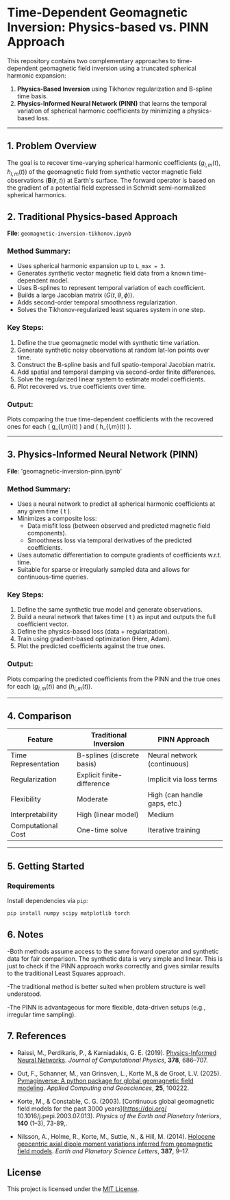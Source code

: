 # Time-Dependent Geomagnetic Inversion: Physics-based vs. PINN Approach

This repository contains two complementary approaches to time-dependent geomagnetic field inversion using a truncated spherical harmonic expansion:

1. **Physics-Based Inversion** using Tikhonov regularization and B-spline time basis.
2. **Physics-Informed Neural Network (PINN)** that learns the temporal variation of spherical harmonic coefficients by minimizing a physics-based loss.

---

## 1. Problem Overview

The goal is to recover time-varying spherical harmonic coefficients $( g_{l,m}(t), h_{l,m}(t) )$ of the geomagnetic field from synthetic vector magnetic field observations $( \mathbf{B}(\mathbf{r}, t) )$ at Earth's surface. The forward operator is based on the gradient of a potential field expressed in Schmidt semi-normalized spherical harmonics.



## 2. Traditional Physics-based Approach

**File**: `geomagnetic-inversion-tikhonov.ipynb`

###  Method Summary:
- Uses spherical harmonic expansion up to `L_max = 3`.
- Generates synthetic vector magnetic field data from a known time-dependent model.
- Uses B-splines to represent temporal variation of each coefficient.
- Builds a large Jacobian matrix $( G(t, \theta, \phi) )$.
- Adds second-order temporal smoothness regularization.
- Solves the Tikhonov-regularized least squares system in one step.

###  Key Steps:
1. Define the true geomagnetic model with synthetic time variation.
2. Generate synthetic noisy observations at random lat-lon points over time.
3. Construct the B-spline basis and full spatio-temporal Jacobian matrix.
4. Add spatial and temporal damping via second-order finite differences.
5. Solve the regularized linear system to estimate model coefficients.
6. Plot recovered vs. true coefficients over time.

### Output:
Plots comparing the true time-dependent coefficients with the recovered ones for each \( g_{l,m}(t) \) and \( h_{l,m}(t) \).

---

## 3. Physics-Informed Neural Network (PINN)

**File**: 'geomagnetic-inversion-pinn.ipynb'

### Method Summary:
- Uses a neural network to predict all spherical harmonic coefficients at any given time \( t \).
- Minimizes a composite loss:
  - Data misfit loss (between observed and predicted magnetic field components).
  - Smoothness loss via temporal derivatives of the predicted coefficients.
- Uses automatic differentiation to compute gradients of coefficients w.r.t. time.
- Suitable for sparse or irregularly sampled data and allows for continuous-time queries.

###  Key Steps:
1. Define the same synthetic true model and generate observations.
2. Build a neural network that takes time \( t \) as input and outputs the full coefficient vector.
3. Define the physics-based loss (data + regularization).
4. Train using gradient-based optimization (Here, Adam).
5. Plot the predicted coefficients against the true ones.

###  Output:
Plots comparing the predicted coefficients from the PINN and the true ones for each $( g_{l,m}(t) )$ and $( h_{l,m}(t) )$.

---

## 4. Comparison

| Feature                         | Traditional Inversion      | PINN Approach               |
|-------------------------------|----------------------------|-----------------------------|
| Time Representation           | B-splines (discrete basis) | Neural network (continuous) |
| Regularization                | Explicit finite-difference | Implicit via loss terms     |
| Flexibility                   | Moderate                   | High (can handle gaps, etc.)|
| Interpretability              | High (linear model)        | Medium                      |
| Computational Cost            | One-time solve             | Iterative training          |

---

## 5. Getting Started

### Requirements

Install dependencies via `pip`:

```bash
pip install numpy scipy matplotlib torch
```

## 6. Notes

-Both methods assume access to the same forward operator and synthetic data for fair comparison. The synthetic data is very simple and linear. This is just to check if the PINN approach works correctly and gives similar results
to the traditional Least Squares approach.

-The traditional method is better suited when problem structure is well understood.

-The PINN is advantageous for more flexible, data-driven setups (e.g., irregular time sampling).

## 7. References

- Raissi, M., Perdikaris, P., & Karniadakis, G. E. (2019). [Physics-Informed Neural Networks](https://doi.org/10.1016/j.jcp.2018.10.045). *Journal of Computational Physics*, **378**, 686–707.

-  Out, F., Schanner, M., van Grinsven, L., Korte M.,&  de Groot, L.V. (2025). [Pymaginverse: A python package for global geomagnetic field modeling](https://doi.org/10.1016/j.acags.2025.100222). *Applied Computing and Geosciences*, **25**, 100222.

- Korte, M., & Constable, C. G. (2003). [Continuous global geomagnetic field models for the past 3000 years](https://doi.org/ 10.1016/j.pepi.2003.07.013). *Physics of the Earth and Planetary Interiors*, **140** (1–3), 73-89,.

- Nilsson, A., Holme, R., Korte, M., Suttie, N., & Hill, M. (2014). [Holocene geocentric axial dipole moment variations inferred from geomagnetic field models](https://doi.org/10.1016/j.epsl.2014.01.001). *Earth and Planetary Science Letters*, **387**, 9–17.

## License

This project is licensed under the [MIT License](LICENSE).


